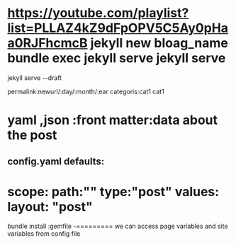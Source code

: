 https://youtube.com/playlist?list=PLLAZ4kZ9dFpOPV5C5Ay0pHaa0RJFhcmcB
jekyll new bloag_name
bundle exec jekyll serve
jekyll serve
========
jekyll serve --draft

permalink:newurl/:day/:month/:ear 
categoris:cat1 cat1

yaml ,json :front matter:data about the post
==========
config.yaml
defaults:
  -
  scope:
    path:""
    type:"post"
  values:
    layout: "post"
===========
bundle install :gemfile
-=========
we can access page variables
and site variables from config file

